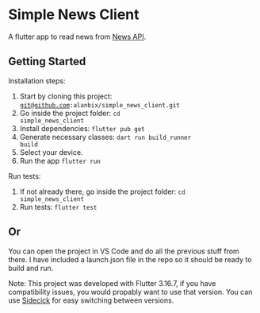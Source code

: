 # Simple News Client

A flutter app to read news from [News API](https://newsapi.org/).

## Getting Started

Installation steps: 
1. Start by cloning this project: <code>git@github.com:alanbix/simple_news_client.git</code>
2. Go inside the project folder: <code>cd simple_news_client</code>
3. Install dependencies: <code>flutter pub get</code>
4. Generate necessary classes: <code>dart run build_runner build</code>
5. Select your device.
6. Run the app <code>flutter run</code>

Run tests:
1. If not already there, go inside the project folder: <code>cd simple_news_client</code>
2. Run tests: <code>flutter test</code>

## Or
You can open the project in VS Code and do all the previous stuff from there. I have included a launch.json file in the repo so it should be ready to build and run.

Note: This project was developed with Flutter 3.16.7, if you have compatibility issues, you would propably want to use that version. You can use [Sidecick](https://github.com/fluttertools/sidekick) for easy switching between versions.
